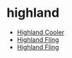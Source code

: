# highland

 * [Highland Cooler](index/h/highland-cooler-200177.json)
 * [Highland Fling](index/h/highland-fling-102765.json)
 * [Highland Fling](index/h/highland-fling-200080.json)
